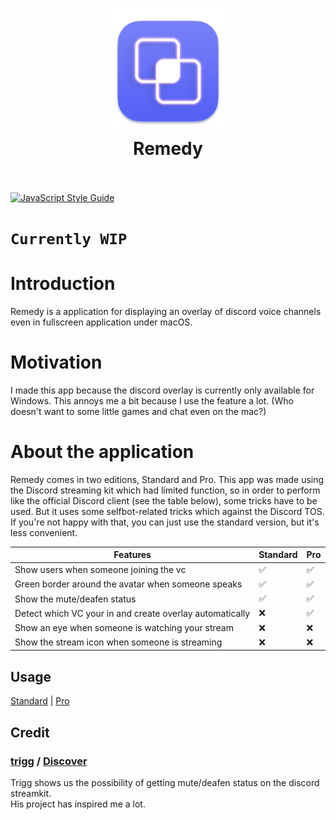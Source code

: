 <h1 align="center">
  <a href="https://github.com/Naozumi520/discordOverlayMac"><img src="./src/icon/favicon.png" avtar_c_icon" width="200"></a>
  <br>
  Remedy
  <br>
  <br>
</h1>

[![JavaScript Style Guide](https://cdn.rawgit.com/standard/standard/master/badge.svg)](https://github.com/standard/standard)

# `Currently WIP`  

# Introduction
Remedy is a application for displaying an overlay of discord voice channels even in fullscreen application under macOS.  

# Motivation
I made this app because the discord overlay is currently only available for Windows. This annoys me a bit because I use the feature a lot. (Who doesn't want to some little games and chat even on the mac?)

# About the application
Remedy comes in two editions, Standard and Pro. This app was made using the Discord streaming kit which had limited function, so in order to perform like the official Discord client (see the table below), some tricks have to be used. But it uses some selfbot-related tricks which against the Discord TOS. If you're not happy with that, you can just use the standard version, but it's less convenient.

| Features                                                 | Standard           | Pro                |
| -------------------------------------------------------- | ------------------ | ------------------ |
| Show users when someone joining the vc                   | :white_check_mark: | :white_check_mark: |
| Green border around the avatar when someone speaks       | :white_check_mark: | :white_check_mark: |
| Show the mute/deafen status                              | :white_check_mark: | :white_check_mark: |
| Detect which VC your in and create overlay automatically | :x:                | :white_check_mark: |
| Show an eye when someone is watching your stream         | :x:                | :x:                |
| Show the stream icon when someone is streaming           | :x:                | :x:                |

## Usage
[Standard](Standard.md) | [Pro](Pro.md)

## Credit
### [trigg](https://github.com/trigg) / [Discover](https://github.com/trigg/Discover)
Trigg shows us the possibility of getting mute/deafen status on the discord streamkit.  
His project has inspired me a lot.

